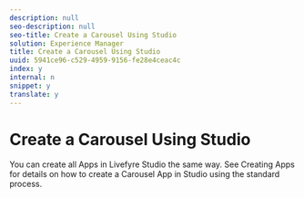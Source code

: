 ```yaml
---
description: null
seo-description: null
seo-title: Create a Carousel Using Studio
solution: Experience Manager
title: Create a Carousel Using Studio
uuid: 5941ce96-c529-4959-9156-fe28e4ceac4c
index: y
internal: n
snippet: y
translate: y
---
```


# Create a Carousel Using Studio

You can create all Apps in Livefyre Studio the same way. See Creating Apps for details on how to create a Carousel App in Studio using the standard process.
